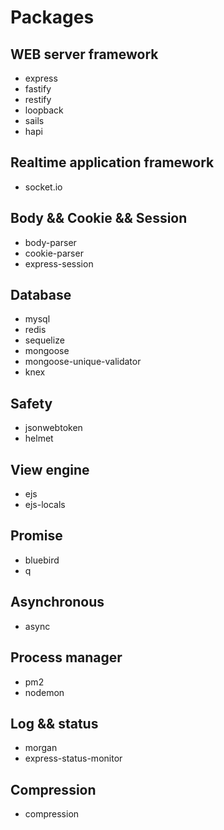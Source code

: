 # Packages

## WEB server framework

- express
- fastify
- restify
- loopback
- sails
- hapi

## Realtime application framework

- socket.io

## Body && Cookie && Session

- body-parser
- cookie-parser
- express-session

## Database

- mysql
- redis
- sequelize
- mongoose   
- mongoose-unique-validator
- knex

## Safety

- jsonwebtoken
- helmet

## View engine

- ejs
- ejs-locals

## Promise

- bluebird
- q

## Asynchronous

- async

## Process manager

- pm2 
- nodemon

## Log && status

- morgan
- express-status-monitor

## Compression

- compression
